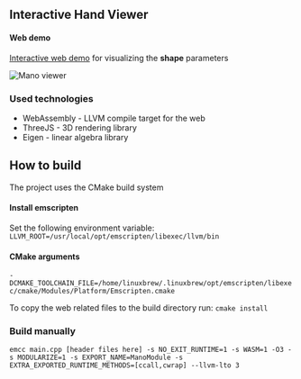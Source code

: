 ## Interactive Hand Viewer

#### Web demo

[Interactive web demo](https://dawars.me/mano/) for visualizing the **shape** parameters

<img src="https://dawars.me/mano/images/banner.png" alt="Mano viewer" />


### Used technologies

* WebAssembly - LLVM compile target for the web
* ThreeJS - 3D rendering library
* Eigen - linear algebra library

## How to build

The project uses the CMake build system

#### Install emscripten

Set the following environment variable: 
`LLVM_ROOT=/usr/local/opt/emscripten/libexec/llvm/bin`


#### CMake arguments
`-DCMAKE_TOOLCHAIN_FILE=/home/linuxbrew/.linuxbrew/opt/emscripten/libexec/cmake/Modules/Platform/Emscripten.cmake`

To copy the web related files to the build directory run:
`cmake install`

### Build manually
`emcc main.cpp [header files here] -s NO_EXIT_RUNTIME=1 -s WASM=1 -O3 -s MODULARIZE=1 -s EXPORT_NAME=ManoModule -s EXTRA_EXPORTED_RUNTIME_METHODS=[ccall,cwrap] --llvm-lto 3`

